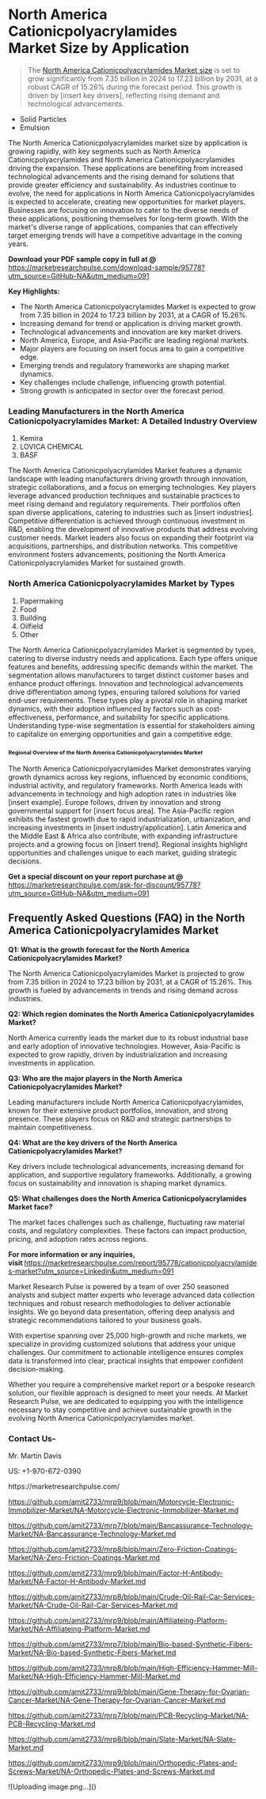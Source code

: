 <h1>North America Cationicpolyacrylamides Market&nbsp;Size by Application</h1><blockquote><p>The <a href="https://marketresearchpulse.com/download-sample/95778?utm_source=GitHub-NA&amp;utm_medium=091">North America Cationicpolyacrylamides Market size</a> is set to grow significantly from 7.35 billion in 2024 to 17.23 billion by 2031, at a robust CAGR of 15.26% during the forecast period. This growth is driven by [insert key drivers], reflecting rising demand and technological advancements.</p></blockquote><ul><li>Solid Particles<li> Emulsion</li></ul><p>The North America Cationicpolyacrylamides market size by application is growing rapidly, with key segments such as North America Cationicpolyacrylamides and North America Cationicpolyacrylamides driving the expansion. These applications are benefiting from increased technological advancements and the rising demand for solutions that provide greater efficiency and sustainability. As industries continue to evolve, the need for applications in North America Cationicpolyacrylamides is expected to accelerate, creating new opportunities for market players. Businesses are focusing on innovation to cater to the diverse needs of these applications, positioning themselves for long-term growth. With the market's diverse range of applications, companies that can effectively target emerging trends will have a competitive advantage in the coming years.</p><p><strong>Download your PDF sample copy in full at @ </strong><a href="https://marketresearchpulse.com/download-sample/95778?utm_source=GitHub-NA&amp;utm_medium=091">https://marketresearchpulse.com/download-sample/95778?utm_source=GitHub-NA&amp;utm_medium=091</a></p><p><strong>Key Highlights: </strong></p><ul><li>The North America Cationicpolyacrylamides Market is expected to grow from 7.35 billion in 2024 to 17.23 billion by 2031, at a CAGR of 15.26%.</li><li>Increasing demand for trend or application is driving market growth.</li><li>Technological advancements and innovation are key market drivers.</li><li>North America, Europe, and Asia-Pacific are leading regional markets.</li><li>Major players are focusing on insert focus area to gain a competitive edge.</li><li>Emerging trends and regulatory frameworks are shaping market dynamics.</li><li>Key challenges include challenge, influencing growth potential.</li><li>Strong growth is anticipated in sector over the forecast period.</li></ul><h3>Leading Manufacturers in the North America Cationicpolyacrylamides Market: A Detailed Industry Overview</h3><ol><li>Kemira</li><li>LOVICA CHEMICAL</li><li>BASF</li></ol><div class="flex max-w-full flex-col flex-grow"><div class="min-h-8 text-message flex w-full flex-col items-end gap-2 whitespace-normal break-words [.text-message+&amp;]:mt-5" dir="auto" data-message-author-role="assistant" data-message-id="fd8432e4-4910-450d-b182-61b7bfb0a01f" data-message-model-slug="gpt-4o"><div class="flex w-full flex-col gap-1 empty:hidden first:pt-[3px]"><div class="markdown prose w-full break-words dark:prose-invert light"><p>The North America Cationicpolyacrylamides Market features a dynamic landscape with leading manufacturers driving growth through innovation, strategic collaborations, and a focus on emerging technologies. Key players leverage advanced production techniques and sustainable practices to meet rising demand and regulatory requirements. Their portfolios often span diverse applications, catering to industries such as [insert industries]. Competitive differentiation is achieved through continuous investment in R&amp;D, enabling the development of innovative products that address evolving customer needs. Market leaders also focus on expanding their footprint via acquisitions, partnerships, and distribution networks. This competitive environment fosters advancements, positioning the North America Cationicpolyacrylamides Market for sustained growth.</p></div></div></div></div><h3>North America Cationicpolyacrylamides Market by Types</h3><ol><li>Papermaking<li> Food<li> Building<li> Oilfield<li> Other</li></ol><div class="flex max-w-full flex-col flex-grow"><div class="min-h-8 text-message flex w-full flex-col items-end gap-2 whitespace-normal break-words [.text-message+&amp;]:mt-5" dir="auto" data-message-author-role="assistant" data-message-id="084470be-0bb7-4664-bddf-5156b4f41249" data-message-model-slug="gpt-4o-mini"><div class="flex w-full flex-col gap-1 empty:hidden first:pt-[3px]"><div class="markdown prose w-full break-words dark:prose-invert light"><p>The North America Cationicpolyacrylamides Market is segmented by types, catering to diverse industry needs and applications. Each type offers unique features and benefits, addressing specific demands within the market. The segmentation allows manufacturers to target distinct customer bases and enhance product offerings. Innovation and technological advancements drive differentiation among types, ensuring tailored solutions for varied end-user requirements. These types play a pivotal role in shaping market dynamics, with their adoption influenced by factors such as cost-effectiveness, performance, and suitability for specific applications. Understanding type-wise segmentation is essential for stakeholders aiming to capitalize on emerging opportunities and gain a competitive edge.</p></div></div></div></div><h3><span style="font-size: 11px;">Regional Overview of the North America Cationicpolyacrylamides Market</span></h3><div class="flex max-w-full flex-col flex-grow"><div class="min-h-8 text-message flex w-full flex-col items-end gap-2 whitespace-normal break-words [.text-message+&amp;]:mt-5" dir="auto" data-message-author-role="assistant" data-message-id="e9038762-ce64-4e30-91c9-9bd413514231" data-message-model-slug="gpt-4o-mini"><div class="flex w-full flex-col gap-1 empty:hidden first:pt-[3px]"><div class="markdown prose w-full break-words dark:prose-invert light"><p>The North America Cationicpolyacrylamides Market demonstrates varying growth dynamics across key regions, influenced by economic conditions, industrial activity, and regulatory frameworks. North America leads with advancements in technology and high adoption rates in industries like [insert example]. Europe follows, driven by innovation and strong governmental support for [insert focus area]. The Asia-Pacific region exhibits the fastest growth due to rapid industrialization, urbanization, and increasing investments in [insert industry/application]. Latin America and the Middle East &amp; Africa also contribute, with expanding infrastructure projects and a growing focus on [insert trend]. Regional insights highlight opportunities and challenges unique to each market, guiding strategic decisions.</p></div></div></div></div><p><strong>Get a special discount on your report purchase at @ </strong><a href="https://marketresearchpulse.com/ask-for-discount/95778?utm_source=GitHub-NA&amp;utm_medium=091">https://marketresearchpulse.com/ask-for-discount/95778?utm_source=GitHub-NA&amp;utm_medium=091</a></p><h2>Frequently Asked Questions (FAQ) in the North America Cationicpolyacrylamides Market</h2><p><strong>Q1: What is the growth forecast for the North America Cationicpolyacrylamides Market?</strong></p><p>The North America Cationicpolyacrylamides Market is projected to grow from 7.35 billion in 2024 to 17.23 billion by 2031, at a CAGR of 15.26%. This growth is fueled by advancements in trends and rising demand across industries.</p><p><strong>Q2: Which region dominates the North America Cationicpolyacrylamides Market?</strong></p><p>North America currently leads the market due to its robust industrial base and early adoption of innovative technologies. However, Asia-Pacific is expected to grow rapidly, driven by industrialization and increasing investments in application.</p><p><strong>Q3: Who are the major players in the North America Cationicpolyacrylamides Market?</strong></p><p>Leading manufacturers include North America Cationicpolyacrylamides, known for their extensive product portfolios, innovation, and strong presence. These players focus on R&amp;D and strategic partnerships to maintain competitiveness.</p><p><strong>Q4: What are the key drivers of the North America Cationicpolyacrylamides Market?</strong></p><p>Key drivers include technological advancements, increasing demand for application, and supportive regulatory frameworks. Additionally, a growing focus on sustainability and innovation is shaping market dynamics.</p><p><strong>Q5: What challenges does the North America Cationicpolyacrylamides Market face?</strong></p><p>The market faces challenges such as challenge, fluctuating raw material costs, and regulatory complexities. These factors can impact production, pricing, and adoption rates across regions.</p><p><strong>For more information or any inquiries, visit&nbsp;</strong><a href="https://marketresearchpulse.com/report/95778/cationicpolyacrylamides-market?utm_source=Linkedin&utm_medium=091">https://marketresearchpulse.com/report/95778/cationicpolyacrylamides-market?utm_source=Linkedin&utm_medium=091</a></p><p>Market Research Pulse is powered by a team of over 250 seasoned analysts and subject matter experts who leverage advanced data collection techniques and robust research methodologies to deliver actionable insights. We go beyond data presentation, offering deep analysis and strategic recommendations tailored to your business goals.</p><p>With expertise spanning over 25,000 high-growth and niche markets, we specialize in providing customized solutions that address your unique challenges. Our commitment to actionable intelligence ensures complex data is transformed into clear, practical insights that empower confident decision-making.</p><p>Whether you require a comprehensive market report or a bespoke research solution, our flexible approach is designed to meet your needs. At Market Research Pulse, we are dedicated to equipping you with the intelligence necessary to stay competitive and achieve sustainable growth in the evolving North America Cationicpolyacrylamides market.</p><h3><strong>Contact Us-</strong></h3><p>Mr. Martin Davis</p><p>US: +1-970-672-0390</p><p>https://marketresearchpulse.com/</p><p><a href="https://github.com/amit2733/mrp9/blob/main/Motorcycle-Electronic-Immobilizer-Market/NA-Motorcycle-Electronic-Immobilizer-Market.md">https://github.com/amit2733/mrp9/blob/main/Motorcycle-Electronic-Immobilizer-Market/NA-Motorcycle-Electronic-Immobilizer-Market.md</a></p><p><a href="https://github.com/amit2733/mrp7/blob/main/Bancassurance-Technology-Market/NA-Bancassurance-Technology-Market.md">https://github.com/amit2733/mrp7/blob/main/Bancassurance-Technology-Market/NA-Bancassurance-Technology-Market.md</a></p><p><a href="https://github.com/amit2733/mrp8/blob/main/Zero-Friction-Coatings-Market/NA-Zero-Friction-Coatings-Market.md">https://github.com/amit2733/mrp8/blob/main/Zero-Friction-Coatings-Market/NA-Zero-Friction-Coatings-Market.md</a></p><p><a href="https://github.com/amit2733/mrp9/blob/main/Factor-H-Antibody-Market/NA-Factor-H-Antibody-Market.md">https://github.com/amit2733/mrp9/blob/main/Factor-H-Antibody-Market/NA-Factor-H-Antibody-Market.md</a></p><p><a href="https://github.com/amit2733/mrp8/blob/main/Crude-Oil-Rail-Car-Services-Market/NA-Crude-Oil-Rail-Car-Services-Market.md">https://github.com/amit2733/mrp8/blob/main/Crude-Oil-Rail-Car-Services-Market/NA-Crude-Oil-Rail-Car-Services-Market.md</a></p><p><a href="https://github.com/amit2733/mrp9/blob/main/Affiliateing-Platform-Market/NA-Affiliateing-Platform-Market.md">https://github.com/amit2733/mrp9/blob/main/Affiliateing-Platform-Market/NA-Affiliateing-Platform-Market.md</a></p><p><a href="https://github.com/amit2733/mrp7/blob/main/Bio-based-Synthetic-Fibers-Market/NA-Bio-based-Synthetic-Fibers-Market.md">https://github.com/amit2733/mrp7/blob/main/Bio-based-Synthetic-Fibers-Market/NA-Bio-based-Synthetic-Fibers-Market.md</a></p><p><a href="https://github.com/amit2733/mrp8/blob/main/High-Efficiency-Hammer-Mill-Market/NA-High-Efficiency-Hammer-Mill-Market.md">https://github.com/amit2733/mrp8/blob/main/High-Efficiency-Hammer-Mill-Market/NA-High-Efficiency-Hammer-Mill-Market.md</a></p><p><a href="https://github.com/amit2733/mrp9/blob/main/Gene-Therapy-for-Ovarian-Cancer-Market/NA-Gene-Therapy-for-Ovarian-Cancer-Market.md">https://github.com/amit2733/mrp9/blob/main/Gene-Therapy-for-Ovarian-Cancer-Market/NA-Gene-Therapy-for-Ovarian-Cancer-Market.md</a></p><p><a href="https://github.com/amit2733/mrp7/blob/main/PCB-Recycling-Market/NA-PCB-Recycling-Market.md">https://github.com/amit2733/mrp7/blob/main/PCB-Recycling-Market/NA-PCB-Recycling-Market.md</a></p><p><a href="https://github.com/amit2733/mrp8/blob/main/Slate-Market/NA-Slate-Market.md">https://github.com/amit2733/mrp8/blob/main/Slate-Market/NA-Slate-Market.md</a></p><p><a href="https://github.com/amit2733/mrp9/blob/main/Orthopedic-Plates-and-Screws-Market/NA-Orthopedic-Plates-and-Screws-Market.md">https://github.com/amit2733/mrp9/blob/main/Orthopedic-Plates-and-Screws-Market/NA-Orthopedic-Plates-and-Screws-Market.md</a></p>
![Uploading image.png…]()

